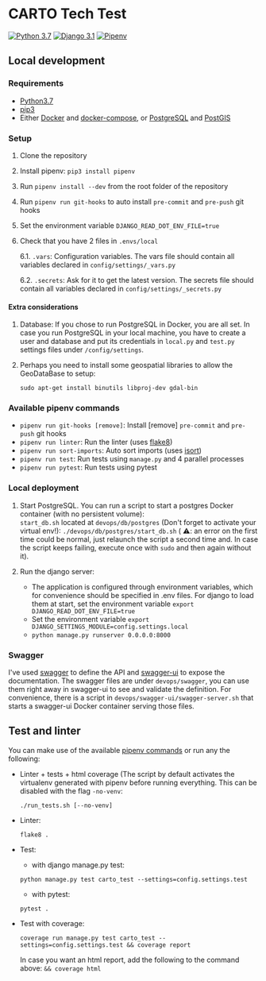 # CARTO Tech Test

[![Python 3.7](https://img.shields.io/badge/python-3.7.4-blue.svg)](https://www.python.org/downloads/release/python-374/)
[![Django 3.1](https://img.shields.io/badge/Django-3.1-green.svg)](https://www.djangoproject.com/download/)
[![Pipenv](https://img.shields.io/badge/Pipenv-2020%2B-red.svg)](https://pipenv.readthedocs.io/en/latest/basics/)


## Local development

### Requirements

- [Python3.7](https://docs.python.org/3.7/)
- [pip3](https://pip.pypa.io/en/latest/installing/)
- Either [Docker](https://docs.docker.com/install/) and [docker-compose](https://docs.docker.com/compose/install/), 
or [PostgreSQL](https://www.postgresql.org/) and [PostGIS](https://postgis.net/) 


### Setup

1. Clone the repository
2. Install pipenv: `pip3 install pipenv`    
3. Run `pipenv install --dev` from the root folder of the repository
4. Run `pipenv run git-hooks` to auto install `pre-commit` and `pre-push` git hooks
5. Set the environment variable `DJANGO_READ_DOT_ENV_FILE=true`
6. Check that you have 2 files in `.envs/local`
  
    6.1. `.vars`: Configuration variables. The vars file should contain all variables declared
    in `config/settings/_vars.py`
    
    6.2. `.secrets`: Ask for it to get the latest version. The secrets file should contain all variables declared
    in `config/settings/_secrets.py`

#### Extra considerations

1. Database: If you chose to run PostgreSQL in Docker, you are all set. In case you run PostgreSQL in your local machine, 
you have to create a user and database and put its credentials in `local.py` and `test.py` settings files 
under `/config/settings`. 

2. Perhaps you need to install some geospatial libraries to allow the GeoDataBase to setup:

    `sudo apt-get install binutils libproj-dev gdal-bin`

### Available pipenv commands

- `pipenv run git-hooks [remove]`: Install [remove] `pre-commit` and `pre-push` git hooks
- `pipenv run linter`: Run the linter (uses [flake8](https://github.com/PyCQA/flake8))
- `pipenv run sort-imports`: Auto sort imports (uses [isort](https://github.com/timothycrosley/isort))
- `pipenv run test`: Run tests using `manage.py` and 4 parallel processes
- `pipenv run pytest`: Run tests using pytest


### Local deployment

1. Start PostgreSQL. You can run a script to start a postgres Docker container (with no persistent volume):  
`start_db.sh` located at `devops/db/postgres` (Don't forget to activate your virtual env!): 
`./devops/db/postgres/start_db.sh` ( ⚠️: an error on the first time could be normal, 
just relaunch the script a second time and. 
In case the script keeps failing, execute once with `sudo` and then again without it).

2. Run the django server:
    - The application is configured through environment variables, which for convenience should be specified in .env files. 
    For django to load them at start, set the environment variable `export DJANGO_READ_DOT_ENV_FILE=true`
    - Set the environment variable `export DJANGO_SETTINGS_MODULE=config.settings.local`
    - `python manage.py runserver 0.0.0.0:8000`


### Swagger
I've used [swagger](https://swagger.io/docs/) to define the API and [swagger-ui](https://swagger.io/tools/swagger-ui/) to
expose the documentation. The swagger files are under `devops/swagger`, you can use them right away in
swagger-ui to see and validate the definition. For convenience, there is a script in `devops/swagger-ui/swagger-server.sh`
that starts a swagger-ui Docker container serving those files. 


## Test and linter

You can make use of the available [pipenv commands](#available-pipenv-commands) or run 
any the following:

- Linter + tests + html coverage (The script by default activates the virtualenv generated with pipenv before running 
everything. This can be disabled with the flag `-no-venv`:
    ```
    ./run_tests.sh [--no-venv]
    ```

- Linter: 

    ```
    flake8 .
    ```

- Test:
    - with django manage.py test:

    ```
    python manage.py test carto_test --settings=config.settings.test
    ```

    - with pytest:
    ```
    pytest .
    ```
    
- Test with coverage: 

    ```
    coverage run manage.py test carto_test --settings=config.settings.test && coverage report
    ```
  In case you want an html report, add the following to the command above: `&& coverage html`